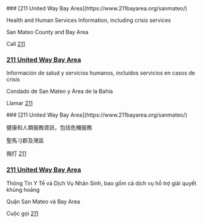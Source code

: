 <RenderIf language="en">
### [211 United Way Bay Area](https://www.211bayarea.org/sanmateo/)

Health and Human Services Information, including crisis services

San Mateo County and Bay Area

Call [211](tel:+1-211)  
</RenderIf>
<RenderIf language="es">
### [211 United Way Bay Area](https://www.211bayarea.org/sanmateo/)

Información de salud y servicios humanos, incluidos servicios en casos de crisis

Condado de San Mateo y Área de la Bahía

Llamar [211](tel:+1-211)

</RenderIf>
<RenderIf language="zh">
### [211 United Way Bay Area](https://www.211bayarea.org/sanmateo/)

健康和人類服務資訊，包括危機服務

聖馬刁郡及灣區

撥打 [211](tel:+1-211)  
</RenderIf>
<RenderIf language="vi">
### [211 United Way Bay Area](https://www.211bayarea.org/sanmateo/)

Thông Tin Y Tế và Dịch Vụ Nhân Sinh, bao gồm cả dịch vụ hỗ trợ giải quyết khủng hoảng

Quận San Mateo và Bay Area

Cuộc gọi [211](tel:+1-211)  
</RenderIf>
